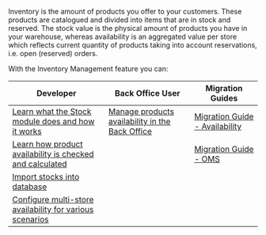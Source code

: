 Inventory is the amount of products you offer to your customers. These products are catalogued and divided into items that are in stock and reserved. The stock value is the physical amount of products you have in your warehouse, whereas availability is an aggregated value per store which reflects current quantity of products taking into account reservations, i.e. open (reserved) orders.

With the Inventory Management feature you can:

| Developer | Back Office User | Migration Guides |
| --- | --- | --- |
| [Learn what the Stock module does and how it works](https://documentation.spryker.com/v4/docs/stock-availability-management) | [Manage products availability in the Back Office](https://documentation.spryker.com/v4/docs/availability) | [Migration Guide - Availability](https://documentation.spryker.com/v4/docs/mg-availability) |
| [Learn how product availability is checked and calculated](https://documentation.spryker.com/v4/docs/stock-availability-management) |   | [Migration Guide - OMS](https://documentation.spryker.com/v4/docs/mg-oms) |
| [Import stocks into database](https://documentation.spryker.com/v4/docs/data-importers-review-implementation) |   |   |
| [Configure multi-store availability for various scenarios](https://documentation.spryker.com/v4/docs/multiple-warehouse-stock) |   |   |